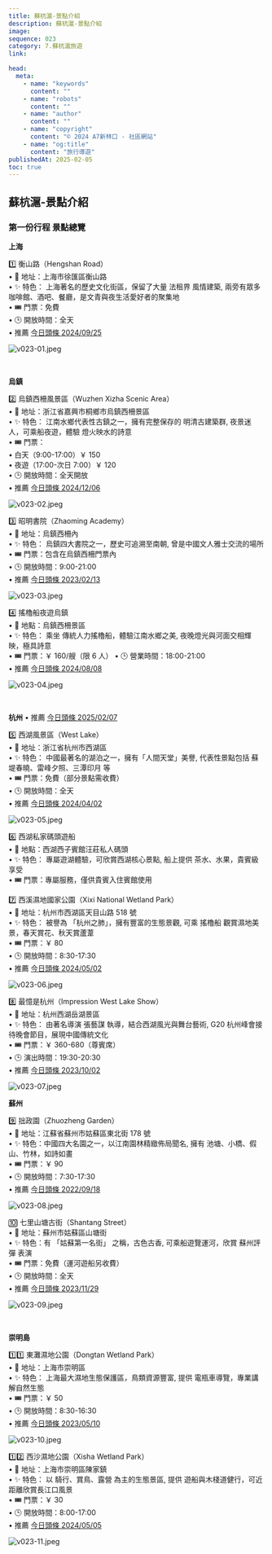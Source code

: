 ```yaml
---
title: 蘇杭滬-景點介紹
description: 蘇杭滬-景點介紹
image:
sequence: 023
category: 7.蘇杭滬旅遊
link:

head:
  meta:
    - name: "keywords"
      content: ""
    - name: "robots"
      content: ""
    - name: "author"
      content: ""
    - name: "copyright"
      content: "© 2024 A7新林口 - 社區網站"
    - name: "og:title"
      content: "旅行導遊"
publishedAt: 2025-02-05
toc: true
---
```


## 蘇杭滬-景點介紹

### 第一份行程 景點總覽

**上海**

1️⃣ 衡山路（Hengshan Road）  
 • 📍 地址：上海市徐匯區衡山路  
 • ✨ 特色： 上海著名的歷史文化街區，保留了大量 法租界 風情建築, 兩旁有眾多咖啡館、酒吧、餐廳，是文青與夜生活愛好者的聚集地  
• 🎟 門票：免費  
• 🕒 開放時間：全天  
• 推薦 <a href="https://www.toutiao.com/video/7418501218013544960/?channel=&source=search_tab">今日頭條 2024/09/25</a>

![v023-01.jpeg](/images/travel/v023-01.jpeg)

<br>

**烏鎮**

2️⃣ 烏鎮西柵風景區（Wuzhen Xizha Scenic Area）  
 • 📍 地址：浙江省嘉興市桐鄉市烏鎮西柵景區  
 • ✨ 特色：
江南水鄉代表性古鎮之一，擁有完整保存的 明清古建築群, 夜景迷人，可乘船夜遊，體驗 燈火映水的詩意  
 • 🎟 門票：  
 • 白天（9:00-17:00）￥ 150  
 • 夜遊（17:00-次日 7:00）￥ 120  
 • 🕒 開放時間：全天開放  
 • 推薦 <a href="https://www.toutiao.com/video/7445243376852075018/?app=news_article&timestamp=1738874259&utm_campaign=client_share&is_hit_share_recommend=0&utm_campaign=client_share&share_did=MS4wLjACAAAAl6fag84FS2y9PqwgOdAlZG_Ab50kbVJP3cfl-kLAVl5BfMc3Ldj4XJpi14ed88i9&req_id_new=202502070437383D4838AFAEC5D5970A71&chn_id=94349569390&category_new=discovery_feed&source=m_redirect">今日頭條 2024/12/06</a>

![v023-02.jpeg](/images/travel/v023-02.jpeg)

3️⃣ 昭明書院（Zhaoming Academy）  
 • 📍 地址：烏鎮西柵內  
 • ✨ 特色： 烏鎮四大書院之一，歷史可追溯至南朝, 曾是中國文人雅士交流的場所  
 • 🎟 門票：包含在烏鎮西柵門票內  
 • 🕒 開放時間：9:00-21:00  
 • 推薦 <a href="https://www.toutiao.com/video/7199396997122490891/?channel=&source=search_tab">今日頭條 2023/02/13</a>

![v023-03.jpeg](/images/travel/v023-03.jpeg)

4️⃣ 搖櫓船夜遊烏鎮  
 • 📍 地點：烏鎮西柵景區  
 • ✨ 特色： 乘坐 傳統人力搖櫓船，體驗江南水鄉之美, 夜晚燈光與河面交相輝映，極具詩意  
 • 🎟 門票：￥ 160/艘（限 6 人）
• 🕒 營業時間：18:00-21:00  
• 推薦 <a href="https://www.toutiao.com/video/7400757976866226697/?channel=&source=search_tab">今日頭條 2024/08/08</a>

![v023-04.jpeg](/images/travel/v023-04.jpeg)

<br>

**杭州**
• 推薦 <a href="https://www.toutiao.com/video/7468350963053511202/?channel=&source=search_tab">今日頭條 2025/02/07</a>

5️⃣ 西湖風景區（West Lake）  
 • 📍 地址：浙江省杭州市西湖區  
 • ✨ 特色： 中國最著名的湖泊之一，擁有「人間天堂」美譽, 代表性景點包括 蘇堤春曉、雷峰夕照、三潭印月 等  
 • 🎟 門票：免費（部分景點需收費）  
 • 🕒 開放時間：全天  
 • 推薦 <a href="https://www.toutiao.com/video/7353033201478009396/?channel=&source=search_tab">今日頭條 2024/04/02</a>

![v023-05.jpeg](/images/travel/v023-05.jpeg)

6️⃣ 西湖私家碼頭遊船  
 • 📍 地點：西湖西子賓館汪莊私人碼頭  
 • ✨ 特色： 專屬遊湖體驗，可欣賞西湖核心景點, 船上提供 茶水、水果，貴賓級享受  
 • 🎟 門票：專屬服務，僅供貴賓入住賓館使用

7️⃣ 西溪濕地國家公園（Xixi National Wetland Park）  
 • 📍 地址：杭州市西湖區天目山路 518 號  
 • ✨ 特色： 被譽為 「杭州之肺」，擁有豐富的生態景觀, 可乘 搖櫓船 觀賞濕地美景，春天賞花、秋天賞蘆葦  
 • 🎟 門票：￥ 80  
 • 🕒 開放時間：8:30-17:30  
• 推薦 <a href="https://www.toutiao.com/video/7303847877087134245/?channel=&source=search_tab">今日頭條 2024/05/02</a>

![v023-06.jpeg](/images/travel/v023-06.jpeg)

8️⃣ 最憶是杭州（Impression West Lake Show）  
 • 📍 地址：杭州西湖岳湖景區  
 • ✨ 特色： 由著名導演 張藝謀 執導，結合西湖風光與舞台藝術, G20 杭州峰會接待晚會節目，展現中國傳統文化  
 • 🎟 門票：￥ 360-680（尊賓席）  
 • 🕒 演出時間：19:30-20:30  
 • 推薦 <a href="https://www.toutiao.com/video/7284963133964485131/?channel=&source=search_tab">今日頭條 2023/10/02</a>

![v023-07.jpeg](/images/travel/v023-07.jpeg)
<br>

**蘇州**

9️⃣ 拙政園（Zhuozheng Garden）  
 • 📍 地址：江蘇省蘇州市姑蘇區東北街 178 號  
 • ✨ 特色：中國四大名園之一，以江南園林精緻佈局聞名, 擁有 池塘、小橋、假山、竹林，如詩如畫  
 • 🎟 門票：￥ 90  
 • 🕒 開放時間：7:30-17:30  
• 推薦 <a href="https://www.toutiao.com/video/7144654567907525158/?channel=&source=search_tab">今日頭條 2022/09/18</a>

![v023-08.jpeg](/images/travel/v023-08.jpeg)

🔟 七里山塘古街（Shantang Street）  
 • 📍 地址：蘇州市姑蘇區山塘街  
 • ✨ 特色：有 「姑蘇第一名街」 之稱，古色古香, 可乘船遊覽運河，欣賞 蘇州評彈 表演  
 • 🎟 門票：免費（運河遊船另收費）  
 • 🕒 開放時間：全天  
• 推薦 <a href="https://www.toutiao.com/video/7306782742253929012/?channel=&source=search_tab">今日頭條 2023/11/29</a>

![v023-09.jpeg](/images/travel/v023-09.jpeg)

<br>

**崇明島**

1️⃣1️⃣ 東灘濕地公園（Dongtan Wetland Park）  
 • 📍 地址：上海市崇明區  
 • ✨ 特色： 上海最大濕地生態保護區，鳥類資源豐富, 提供 電瓶車導覽，專業講解自然生態  
 • 🎟 門票：￥ 50  
 • 🕒 開放時間：8:30-16:30  
• 推薦 <a href="https://www.toutiao.com/video/7231519797723595279/?channel=&source=search_tab">今日頭條 2023/05/10</a>

![v023-10.jpeg](/images/travel/v023-10.jpeg)

1️⃣2️⃣ 西沙濕地公園（Xisha Wetland Park）  
 • 📍 地址：上海市崇明區陳家鎮  
 • ✨ 特色： 以 騎行、賞鳥、露營 為主的生態景區, 提供 遊船與木棧道健行，可近距離欣賞長江口風景  
 • 🎟 門票：￥ 30  
 • 🕒 開放時間：8:00-17:00  
• 推薦 <a href="https://www.toutiao.com/video/7365330697801695784/?channel=&source=search_tab">今日頭條 2024/05/05</a>

![v023-11.jpeg](/images/travel/v023-11.jpeg)
